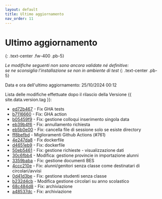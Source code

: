 ```yaml
---
layout: default
title: Ultimo aggiornamento
nav_order: 11
---
```


# Ultimo aggiornamento
{: .text-center .fw-400 .pb-5}

_Le modifiche seguenti non sono ancora validate né definitive:<br>se ne sconsiglia l'installazione se non in ambiente di test_
{: .text-center .pb-5}

Data e ora dell'ultimo aggiornamento: 25/10/2024 00:12

Lista delle modifiche effettuate dopo il rilascio della Versione {{ site.data.version.tag }}:

- [ed72b467](http://github.com/iisgiua/giuaschool/commit/ed72b46732aee0326c79e0c0144551c97d291d1f) - Fix GHA tests
- [b7116660](http://github.com/iisgiua/giuaschool/commit/b7116660314db8e29b5f4b2e68810b77ea84ef21) - Fix: GHA action
- [b05459f9](http://github.com/iisgiua/giuaschool/commit/b05459f9a542219f0c596abe713298727d3c6976) - Fix: gestione colloqui inserimento singola data
- [eb39b4f6](http://github.com/iisgiua/giuaschool/commit/eb39b4f6284d85f84a140398cb4af6878da0dbcf) - Fix: annullamento richiesta
- [eb5b0e00](http://github.com/iisgiua/giuaschool/commit/eb5b0e00ced829184e8fabf400a3303e40779bb3) - Fix: cancella file di sessione solo se esiste directory
- [ff8befbd](http://github.com/iisgiua/giuaschool/commit/ff8befbd4b8ad249a4b476062e2feeebdf85529f) - Miglioramenti Github Actions (#761)
- [4e247da8](http://github.com/iisgiua/giuaschool/commit/4e247da8c6e982f0476ab168f98d67bf4df9d21d) - Fix dockerfile
- [d4651eb9](http://github.com/iisgiua/giuaschool/commit/d4651eb96f3223340a8f2fd91eaf6119dcf92fef) - Fix: dockerfile
- [50eb5461](http://github.com/iisgiua/giuaschool/commit/50eb54615e8a22865f9c408ab610751a483b7bfb) - Fix: gestione richieste - visualizzazione dati
- [30c6fbb4](http://github.com/iisgiua/giuaschool/commit/30c6fbb45762a126a912ccb24394ac2e193243e6) - Modifica: gestione provincie in importazione alunni
- [3359baba](http://github.com/iisgiua/giuaschool/commit/3359baba1da327a8a04b1b96a6055b7a9514c3d8) - Fix: gestione documenti BES
- [4ccc210e](http://github.com/iisgiua/giuaschool/commit/4ccc210eeb39b037b5b210e27ee719f9150d4d30) - Fix: alunni/genitori senza classe come destinatari di circolari/avvisi
- [0d41d3be](http://github.com/iisgiua/giuaschool/commit/0d41d3bed959ea29b367a94d156999a45fed2a7b) - Fix: gestione studenti senza classe
- [b232d4cb](http://github.com/iisgiua/giuaschool/commit/b232d4cb408b80cd955835d1f80801bca8da1ad7) - Modifica gestione circolari su anno scolastico
- [68c484d8](http://github.com/iisgiua/giuaschool/commit/68c484d87eb01d1de30abc4e0a3ad3c1810a9229) - Fix: archiviazione
- [a48537dc](http://github.com/iisgiua/giuaschool/commit/a48537dcab12c809aa164f7471a8c8d4824ad275) - Fix: archiviazione

